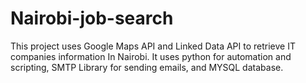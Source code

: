 # Nairobi-job-search
This project uses Google Maps API and Linked Data API to retrieve IT companies information In Nairobi. It uses python for automation and scripting, SMTP Library for sending emails, and MYSQL database. 
